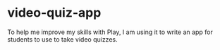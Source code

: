 # video-quiz-app
To help me improve my skills with Play, I am using it to write an app for students to use to take video quizzes.
